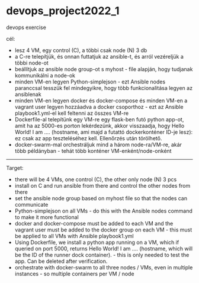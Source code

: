 # devops_project2022_1
devops exercise

cél:
- lesz 4 VM, egy control (C), a többi csak node (N) 3 db
- a C-re telepítjük, és onnan futtatjuk az ansible-t, és arról vezéreljük a többi node-ot
- beállítjuk az ansible node group-ot s myhost - file alapján, hogy tudjanak kommunikálni a node-ok
- minden VM-en legyen Python-simplejson - ezt Ansible nodes paranccsal tesszük fel mindegyikre, hogy több funkcionalitása legyen az ansiblenak
- minden VM-en legyen docker és docker-compose és minden VM-en a vagrant user legyen hozzáadva a docker csoporthoz - ezt az Ansible playbook1.yml-el kell feltenni az összes VM-re
- Dockerfile-al telepítünk egy VM-re egy flask-ben futó python app-ot, amit ha az 5000-es porton lekérdezünk, akkor visszaadja, hogy Hello World! I am .... (hostname, ami majd a futattó dockerkonténer ID-je lesz): ez csak az app teszteléséhez kell. Ellenőrzés után törölhető.
- docker-swarm-mal orchestráljuk mind a három node-ra/VM-re, akár több példányban - tehát több konténer VM-enként/node-onként
---------------
Target:
- there will be 4 VMs, one control (C), the other only node (N) 3 pcs
- install on C and run ansible from there and control the other nodes from there
- set the ansible node group based on myhost file so that the nodes can communicate
- Python-simplejson on all VMs - do this with the Ansible nodes command to make it more functional
- docker and docker-compose must be added to each VM and the vagrant user must be added to the docker group on each VM - this must be applied to all VMs with Ansible playbook1.yml
- Using Dockerfile, we install a python app running on a VM, which if queried on port 5000, returns Hello World! I am .... (hostname, which will be the ID of the runner dock container). - this is only needed to test the app. Can be deleted after verification.
- orchestrate with docker-swarm to all three nodes / VMs, even in multiple instances - so multiple containers per VM / node
